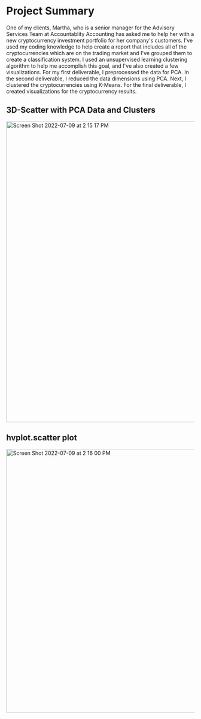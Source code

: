 # Project Summary

One of my clients, Martha, who is a senior manager for the Advisory Services Team at Accountablity Accounting has asked me to help her with a new cryptocurrency investment portfolio for her company's customers. I've used my coding knowledge to help create a report that includes all of the cryptocurrencies which are on the trading market and I've grouped them to create a classification system.
I used an unsupervised learning clustering algorithm to help me accomplish this goal, and I've also created a few visualizations.
For my first deliverable, I preprocessed the data for PCA. In the second deliverable, I reduced the data dimensions using PCA. Next, I clustered the cryptocurrencies using K-Means. For the final deliverable, I created visualizations for the cryptocurrency results.


## 3D-Scatter with PCA Data and Clusters
<img width="803" alt="Screen Shot 2022-07-09 at 2 15 17 PM" src="https://user-images.githubusercontent.com/100390727/178119722-a1d592c9-e28b-49ad-9057-c64ed47328e8.png">


## hvplot.scatter plot
<img width="704" alt="Screen Shot 2022-07-09 at 2 16 00 PM" src="https://user-images.githubusercontent.com/100390727/178119738-49ebf2cf-76f3-4e91-a6a3-c52acb68f27e.png">
